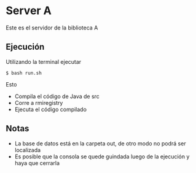# Server A

Este es el servidor de la biblioteca A

## Ejecución

Utilizando la terminal ejecutar

```
$ bash run.sh
```

Esto

- Compila el código de Java de src
- Corre a rmiregistry
- Ejecuta el código compilado

## Notas

- La base de datos está en la carpeta out, de otro modo no podrá ser localizada
- Es posible que la consola se quede guindada luego de la ejecución y haya que cerrarla
